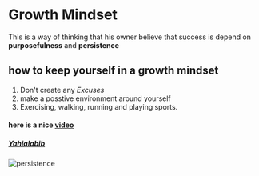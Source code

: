 # Growth Mindset
This is a way of thinking that his owner believe that success is depend on **purposefulness** and **persistence**
##  how to keep yourself in a growth mindset
1. Don't create any *Excuses*
1. make a posstive environment around yourself
1. Exercising, walking, running and playing sports.
#### here is a nice [video](https://www.youtube.com/watch?v=Owhz51jTAPU)
#####  [Yahialabib](https://github.com/yahialabib)
![persistence](https://encrypted-tbn0.gstatic.com/images?q=tbn:ANd9GcRhv3DgDgN2E7yS7U1LmOJmmTUKvXEFAf8zNn2p6tqn09DlYIswdoVZBKidqhpN_UDlMfM&usqp=CAU)
